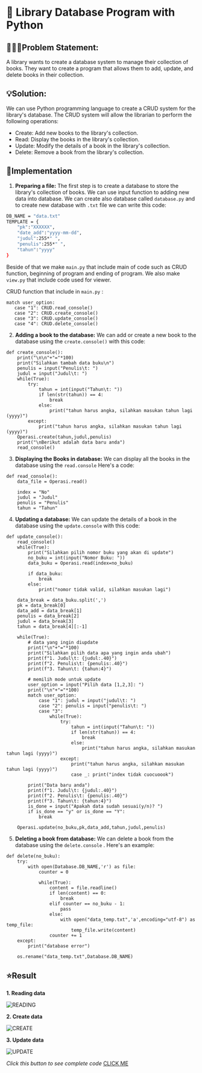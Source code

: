 # 📕 Library Database Program with Python

## 👨🏼‍💻Problem Statement: 
A library wants to create a database system to manage their collection of books. They want to create a program that allows them to add, update, and delete books in their collection.

## 💡Solution:
We can use Python programming language to create a CRUD system for the library's database. The CRUD system will allow the librarian to perform the following operations:
 - Create: Add new books to the library's collection.
 - Read: Display the books in the library's collection. 
 - Update: Modify the details of a book in the library's collection.
 - Delete: Remove a book from the library's collection.
 
## 👾Implementation
1.  **Preparing a file:** The first step is to create a database to store the library's collection of books. We can use input function to adding new data into database. We can create also database called `database.py` and to create new database with `.txt` file we can write this code:

```sh
DB_NAME = "data.txt"
TEMPLATE = {
    "pk":"XXXXXX",
    "date_add":"yyyy-mm-dd",
    "judul":255*" ",
    "penulis":255*" ",
    "tahun":"yyyy"
}
```

Beside of that we make `main.py` that include main of code such as CRUD function, beginning of program and ending of program. We also make `view.py` that include code used for viewer.

CRUD function that include in `main.py` :
```
match user_option:
   case "1": CRUD.read_console()
   case "2": CRUD.create_console()
   case "3": CRUD.update_console()
   case "4": CRUD.delete_console()
```

2.  **Adding a book to the database:** We can add or create a new book to the database using the `create.console()` with this code:

```
def create_console():
    print("\n\n"+"="*100)
    print("Silahkan tambah data buku\n")
    penulis = input("Penulis\t: ")
    judul = input("Judul\t: ")
    while(True):
        try:
            tahun = int(input("Tahun\t: "))
            if len(str(tahun)) == 4:
                break
            else:
                print("tahun harus angka, silahkan masukan tahun lagi (yyyy)")    
        except:
            print("tahun harus angka, silahkan masukan tahun lagi (yyyy)")
    Operasi.create(tahun,judul,penulis)
    print("\nBerikut adalah data baru anda")
    read_console()
```

3.  **Displaying the Books in database:** We can display all the books in the database using the `read.console` Here's a code:

```
def read_console():
    data_file = Operasi.read()
    
    index = "No"
    judul = "Judul"
    penulis = "Penulis"
    tahun = "Tahun"
```

4.  **Updating a database:** We can update the details of a book in the database using the `update.console` with this code:

```
def update_console():
    read_console()
    while(True):
        print("Silahkan pilih nomor buku yang akan di update")
        no_buku = int(input("Nomor Buku: "))
        data_buku = Operasi.read(index=no_buku)

        if data_buku:
            break
        else:
            print("nomor tidak valid, silahkan masukan lagi")
    
    data_break = data_buku.split(',')
    pk = data_break[0]
    data_add = data_break[1]
    penulis = data_break[2]
    judul = data_break[3]
    tahun = data_break[4][:-1]
    
    while(True):
        # data yang ingin diupdate
        print("\n"+"="*100)
        print("Silahkan pilih data apa yang ingin anda ubah")
        print(f"1. Judul\t: {judul:.40}")
        print(f"2. Penulis\t: {penulis:.40}")
        print(f"3. Tahun\t: {tahun:4}")

        # memilih mode untuk update
        user_option = input("Pilih data [1,2,3]: ")
        print("\n"+"="*100)
        match user_option:
            case "1": judul = input("judul\t: ")
            case "2": penulis = input("penulis\t: ")
            case "3": 
                while(True):
                    try:
                        tahun = int(input("Tahun\t: "))
                        if len(str(tahun)) == 4:
                            break
                        else:
                            print("tahun harus angka, silahkan masukan tahun lagi (yyyy)")    
                    except:
                        print("tahun harus angka, silahkan masukan tahun lagi (yyyy)")
                        case _: print("index tidak cuocuoook")

        print("Data baru anda")
        print(f"1. Judul\t: {judul:.40}")
        print(f"2. Penulis\t: {penulis:.40}")
        print(f"3. Tahun\t: {tahun:4}")
        is_done = input("Apakah data sudah sesuai(y/n)? ")
        if is_done == "y" or is_done == "Y":
            break
    
    Operasi.update(no_buku,pk,data_add,tahun,judul,penulis)
```

5.  **Deleting a book from database:** We can delete a book from the database using the `delete.console` . Here's an example:

```
def delete(no_buku):
    try:
        with open(Database.DB_NAME,'r') as file:
            counter = 0

            while(True):
                content = file.readline()
                if len(content) == 0:
                    break
                elif counter == no_buku - 1:
                    pass
                else:
                    with open("data_temp.txt",'a',encoding="utf-8") as temp_file:
                        temp_file.write(content)
                counter += 1
    except:
        print("database error")
    
    os.rename("data_temp.txt",Database.DB_NAME)
```

## ⭐️Result
**1. Reading data**

<img alt="READING" width="auto" src="https://github.com/Syamabbas/program-database-perpustakaan/blob/163867d3441a1d44be286415f4a0db6670f7f066/CRUD/1%20READ.PNG">

**2. Create data**

<img alt="CREATE" width="auto" src="https://github.com/Syamabbas/program-database-perpustakaan/blob/163867d3441a1d44be286415f4a0db6670f7f066/CRUD/2%20CREATE.PNG">

**3. Update data**

<img alt="UPDATE" width="auto" src="https://github.com/Syamabbas/program-database-perpustakaan/blob/163867d3441a1d44be286415f4a0db6670f7f066/CRUD/3%20UPDATE.PNG">

*Click this button to see complete code* 
[CLICK ME](https://github.com/Syamabbas/program-database-perpustakaan/tree/master)
